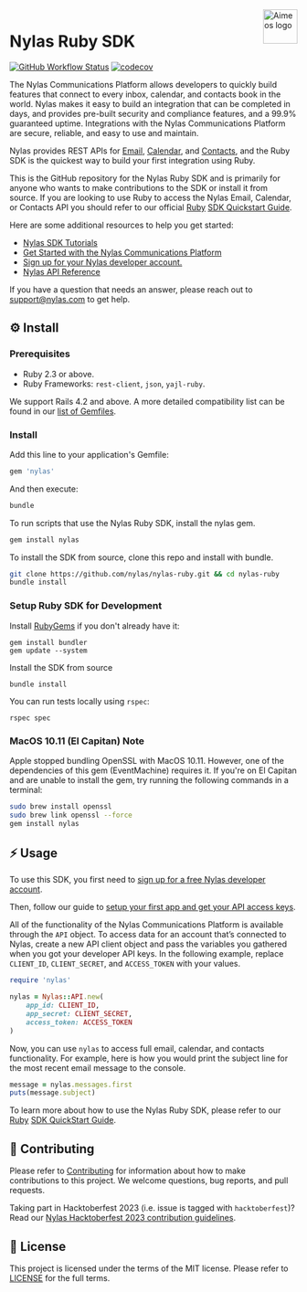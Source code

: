 <a href="https://www.nylas.com/">
    <img src="https://brand.nylas.com/assets/downloads/logo_horizontal_png/Nylas-Logo-Horizontal-Blue_.png" alt="Aimeos logo" title="Aimeos" align="right" height="60" />
</a>

# Nylas Ruby SDK

[![GitHub Workflow Status](https://img.shields.io/github/workflow/status/nylas/nylas-ruby/CI)](https://github.com/nylas/nylas-ruby/actions/workflows/rspec.yml)
[![codecov](https://codecov.io/gh/nylas/nylas-ruby/branch/main/graph/badge.svg?token=IKH0YMH4KA)](https://codecov.io/gh/nylas/nylas-ruby)

The Nylas Communications Platform allows developers to quickly build features that connect to every inbox, calendar, and contacts book in the world. Nylas makes it easy to build an integration that can be completed in days, and provides pre-built security and compliance features, and a 99.9% guaranteed uptime. Integrations with the Nylas Communications Platform are secure, reliable, and easy to use and maintain.

Nylas provides REST APIs for [Email](https://docs.nylas.com/docs/quickstart-email), [Calendar](https://docs.nylas.com/docs/quickstart-calendar), and [Contacts](https://docs.nylas.com/docs/quickstart-contacts), and the Ruby SDK is the quickest way to build your first integration using Ruby.

This is the GitHub repository for the Nylas Ruby SDK and is primarily for anyone who wants to make contributions to the SDK or install it from source. If you are looking to use Ruby to access the Nylas Email, Calendar, or Contacts API you should refer to our official [Ruby](https://docs.nylas.com/docs/quickstart-ruby) [SDK Quickstart Guide](https://docs.nylas.com/docs/quickstart-ruby).

Here are some additional resources to help you get started:

- [Nylas SDK Tutorials](https://docs.nylas.com/docs/tutorials)
- [Get Started with the Nylas Communications Platform](https://docs.nylas.com/docs/getting-started)
- [Sign up for your Nylas developer account.](https://nylas.com/register)
- [Nylas API Reference](https://docs.nylas.com/reference)

If you have a question that needs an answer, please reach out to support@nylas.com to get help.

## ⚙️ Install
### Prerequisites
- Ruby 2.3 or above.
- Ruby Frameworks: `rest-client`, `json`, `yajl-ruby`.

We support Rails 4.2 and above. A more detailed compatibility list can be found in our [list of Gemfiles](https://github.com/nylas/nylas-ruby/tree/master/gemfiles).

### Install

Add this line to your application's Gemfile:

```ruby
gem 'nylas'
```

And then execute:

```bash
bundle
```

To run scripts that use the Nylas Ruby SDK, install the nylas gem.

```bash
gem install nylas
```

To install the SDK from source, clone this repo and install with bundle.

```bash
git clone https://github.com/nylas/nylas-ruby.git && cd nylas-ruby
bundle install
```

### Setup Ruby SDK for Development

Install [RubyGems](https://rubygems.org/pages/download) if you don't already have it:

```shell
gem install bundler
gem update --system
```

Install the SDK from source

```shell
bundle install
```

You can run tests locally using ```rspec```:

```shell
rspec spec
```
    
### MacOS 10.11 (El Capitan) Note

Apple stopped bundling OpenSSL with MacOS 10.11. However, one of the dependencies of this gem (EventMachine) requires it. If you're on El Capitan and are unable to install the gem, try running the following commands in a terminal:

```bash
sudo brew install openssl
sudo brew link openssl --force
gem install nylas
```

## ⚡️ Usage

To use this SDK, you first need to [sign up for a free Nylas developer account](https://nylas.com/register).

Then, follow our guide to [setup your first app and get your API access keys](https://docs.nylas.com/docs/get-your-developer-api-keys).

All of the functionality of the Nylas Communications Platform is available through the `API` object. To access data for an account that’s connected to Nylas, create a new API client object and pass the variables you gathered when you got your developer API keys. In the following example, replace `CLIENT_ID`, `CLIENT_SECRET`, and `ACCESS_TOKEN` with your values.


```ruby
require 'nylas'

nylas = Nylas::API.new(
    app_id: CLIENT_ID,
    app_secret: CLIENT_SECRET,
    access_token: ACCESS_TOKEN
)
```

Now, you can use `nylas` to access full email, calendar, and contacts functionality. For example, here is how you would print the subject line for the most recent email message to the console.


```ruby
message = nylas.messages.first
puts(message.subject)
```

To learn more about how to use the Nylas Ruby SDK, please refer to our [Ruby](https://docs.nylas.com/docs/quickstart-ruby) [SDK QuickStart Guide](https://docs.nylas.com/docs/quickstart-ruby).

## 💙 Contributing

Please refer to [Contributing](Contributing.md) for information about how to make contributions to this project. We welcome questions, bug reports, and pull requests.

Taking part in Hacktoberfest 2023 (i.e. issue is tagged with `hacktoberfest`)? Read our [Nylas Hacktoberfest 2023 contribution guidelines](https://github.com/nylas-samples/nylas-hacktoberfest-2023/blob/main/readme.md).

## 📝 License

This project is licensed under the terms of the MIT license. Please refer to [LICENSE](LICENSE.txt) for the full terms. 

